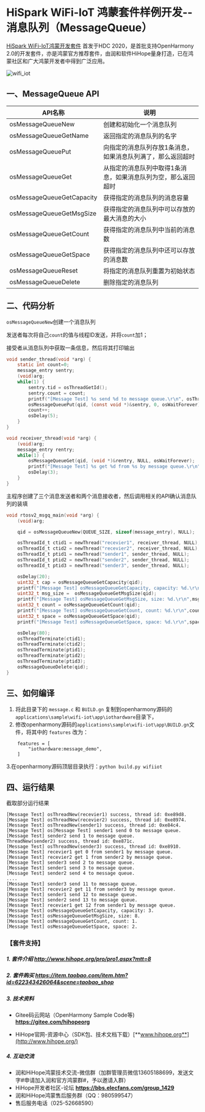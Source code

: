# HiSpark WiFi-IoT 鸿蒙套件样例开发--消息队列（MessageQueue）

[HiSpark WiFi-IoT鸿蒙开发套件](https://item.taobao.com/item.htm?spm=a1z10.1-c-s.w5003-23341819265.1.bf644a82Da9PZK&id=622343426064&scene=taobao_shop) 首发于HDC 2020，是首批支持OpenHarmony 2.0的开发套件，亦是鸿蒙官方推荐套件，由润和软件HiHope量身打造，已在鸿蒙社区和广大鸿蒙开发者中得到广泛应用。

![wifi_iot](https://gitee.com/hihopeorg/hispark-hm-pegasus/raw/master/docs/figures/wifi_iot.png)

## 一、MessageQueue API

| API名称                   | 说明                                                         |
| ------------------------- | ------------------------------------------------------------ |
| osMessageQueueNew         | 创建和初始化一个消息队列                                     |
| osMessageQueueGetName     | 返回指定的消息队列的名字                                     |
| osMessageQueuePut         | 向指定的消息队列存放1条消息，如果消息队列满了，那么返回超时  |
| osMessageQueueGet         | 从指定的消息队列中取得1条消息，如果消息队列为空，那么返回超时 |
| osMessageQueueGetCapacity | 获得指定的消息队列的消息容量                                 |
| osMessageQueueGetMsgSize  | 获得指定的消息队列中可以存放的最大消息的大小                 |
| osMessageQueueGetCount    | 获得指定的消息队列中当前的消息数                             |
| osMessageQueueGetSpace    | 获得指定的消息队列中还可以存放的消息数                       |
| osMessageQueueReset       | 将指定的消息队列重置为初始状态                               |
| osMessageQueueDelete      | 删除指定的消息队列                                           |

## 二、代码分析

`osMessageQueueNew`创建一个消息队列

发送者每次将自己`count`的值与线程ID发送，并将`count`加1；

接受者从消息队列中获取一条信息，然后将其打印输出

```c
void sender_thread(void *arg) {
    static int count=0;
    message_entry sentry;
    (void)arg;
    while(1) {
        sentry.tid = osThreadGetId();
        sentry.count = count;
        printf("[Message Test] %s send %d to message queue.\r\n", osThreadGetName(osThreadGetId()), count);
        osMessageQueuePut(qid, (const void *)&sentry, 0, osWaitForever);
        count++;
        osDelay(5);
    }
}

void receiver_thread(void *arg) {
    (void)arg;
    message_entry rentry;
    while(1) {
        osMessageQueueGet(qid, (void *)&rentry, NULL, osWaitForever);
        printf("[Message Test] %s get %d from %s by message queue.\r\n", osThreadGetName(osThreadGetId()), rentry.count, osThreadGetName(rentry.tid));
        osDelay(3);
    }
}
```

主程序创建了三个消息发送者和两个消息接收者，然后调用相关的API确认消息队列的装填

```c
void rtosv2_msgq_main(void *arg) {
    (void)arg;

    qid = osMessageQueueNew(QUEUE_SIZE, sizeof(message_entry), NULL);

    osThreadId_t ctid1 = newThread("recevier1", receiver_thread, NULL);
    osThreadId_t ctid2 = newThread("recevier2", receiver_thread, NULL);
    osThreadId_t ptid1 = newThread("sender1", sender_thread, NULL);
    osThreadId_t ptid2 = newThread("sender2", sender_thread, NULL);
    osThreadId_t ptid3 = newThread("sender3", sender_thread, NULL);

    osDelay(20);
    uint32_t cap = osMessageQueueGetCapacity(qid);
    printf("[Message Test] osMessageQueueGetCapacity, capacity: %d.\r\n",cap);
    uint32_t msg_size =  osMessageQueueGetMsgSize(qid);
    printf("[Message Test] osMessageQueueGetMsgSize, size: %d.\r\n",msg_size);
    uint32_t count = osMessageQueueGetCount(qid);
    printf("[Message Test] osMessageQueueGetCount, count: %d.\r\n",count);
    uint32_t space = osMessageQueueGetSpace(qid);
    printf("[Message Test] osMessageQueueGetSpace, space: %d.\r\n",space);

    osDelay(80);
    osThreadTerminate(ctid1);
    osThreadTerminate(ctid2);
    osThreadTerminate(ptid1);
    osThreadTerminate(ptid2);
    osThreadTerminate(ptid3);
    osMessageQueueDelete(qid);
}
```



## 三、如何编译

1. 将此目录下的 `message.c` 和 `BUILD.gn` 复制到openharmony源码的`applications\sample\wifi-iot\app\iothardware`目录下，
2. 修改openharmony源码的`applications\sample\wifi-iot\app\BUILD.gn`文件，将其中的 `features` 改为：

```
    features = [
        "iothardware:message_demo",
    ]
```

   3.在openharmony源码顶层目录执行：`python build.py wifiiot`

## 四、运行结果

截取部分运行结果

```
[Message Test] osThreadNew(recevier1) success, thread id: 0xe89d8.
[Message Test] osThreadNew(recevier2) success, thread id: 0xe8974.
[Message Test] osThreadNew(sender1) success, thread id: 0xe84c4.
[Message Test] os[Message Test] sender1 send 0 to message queue.
[Message Test] sender2 send 1 to message queue.
ThreadNew(sender2) success, thread id: 0xe871c.
[Message Test] osThreadNew(sender3) success, thread id: 0xe8910.
[Message Test] recevier1 get 0 from sender1 by message queue.
[Message Test] recevier2 get 1 from sender2 by message queue.
[Message Test] sender3 send 2 to message queue.
[Message Test] sender1 send 3 to message queue.
[Message Test] sender2 send 4 to message queue.
....
[Message Test] sender3 send 11 to message queue.
[Message Test] recevier2 get 11 from sender3 by message queue.
[Message Test] sender1 send 12 to message queue.
[Message Test] sender2 send 13 to message queue.
[Message Test] recevier1 get 12 from sender1 by message queue.
[Message Test] osMessageQueueGetCapacity, capacity: 3.
[Message Test] osMessageQueueGetMsgSize, size: 8.
[Message Test] osMessageQueueGetCount, count: 1.
[Message Test] osMessageQueueGetSpace, space: 2.
```

### 【套件支持】

##### 1. 套件介绍  http://www.hihope.org/pro/pro1.aspx?mtt=8

##### 2. 套件购买  https://item.taobao.com/item.htm?id=622343426064&scene=taobao_shop

##### 3. 技术资料

- Gitee码云网站（OpenHarmony Sample Code等) **https://gitee.com/hihopeorg**

- HiHope官网-资源中心（SDK包、技术文档下载）[**www.hihope.org**](http://www.hihope.org/)

##### 4. 互动交流

- 润和HiHope鸿蒙技术交流-微信群（加群管理员微信13605188699，发送文字#申请加入润和官方鸿蒙群#，予以邀请入群）
- HiHope开发者社区-论坛 **https://bbs.elecfans.com/group_1429**
- 润和HiHope鸿蒙售后服务群（QQ：980599547）
- 售后服务电话（025-52668590）

